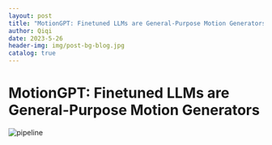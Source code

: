 ```yaml
---
layout: post
title: "MotionGPT: Finetuned LLMs are General-Purpose Motion Generators"
author: Qiqi
date: 2023-5-26
header-img: img/post-bg-blog.jpg
catalog: true
---
```


# MotionGPT: Finetuned LLMs are General-Purpose Motion Generators

![pipeline](https://raw.githubusercontent.com/qiqiApink/qiqiApink.github.io/master/img/pipeline.svg)
